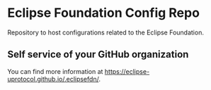 # Eclipse Foundation Config Repo

Repository to host configurations related to the Eclipse Foundation.

## Self service of your GitHub organization

You can find more information at <https://eclipse-uprotocol.github.io/.eclipsefdn/>.
